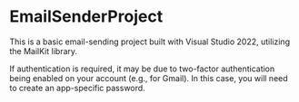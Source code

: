 # EmailSenderProject

This is a basic email-sending project built with Visual Studio 2022, utilizing the MailKit library.

If authentication is required, it may be due to two-factor authentication being enabled on your account (e.g., for Gmail). In this case, you will need to create an app-specific password.
